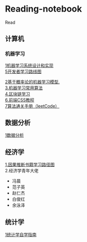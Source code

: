 # Reading-notebook
Read
## 计算机 
### 机器学习
[1机器学习系统设计和实现](https://openmlsys.github.io/index.html)<br>
[5开发者学习路线图](https://roadmap.sh/)<br>

[2基于概率论的机器学习模型.](https://github.com/probml/pyprobml)<br>
[3.机器学习常用算法](https://github.com/nosuggest/Reflection_Summary)<br>
[4.区块链学习](https://github.com/Eternaldeath/blockchainHome)<br>
[6.前端CSS教程](https://github.com/pengfeiw/css-tutorial/blob/master/README.md)<br>
[7算法通关手册（leetCode）](https://algo.itcharge.cn/)<br>
## 数据分析
[1数据分析](https://github.com/hi-weijun/PythonDataScience-Collections)<br>
## 经济学
[1.因果推断书籍学习路径图](https://www.bradyneal.com/which-causal-inference-book)<br>
2.经济学青年大佬
* 冯晨
* 范子英
* 赵仁杰
* 白俊红
* 余泳泽
## 统计学
[1统计学自学指南](https://xuankaiwang.github.io/)
